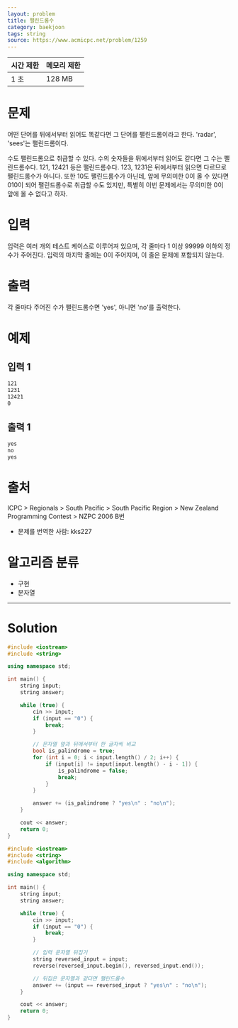 ```yaml
---
layout: problem
title: 팰린드롬수
category: baekjoon
tags: string
source: https://www.acmicpc.net/problem/1259
---
```


| 시간 제한 | 메모리 제한 |
| --- | --- |
| 1 초 | 128 MB |

# 문제

어떤 단어를 뒤에서부터 읽어도 똑같다면 그 단어를 팰린드롬이라고 한다. 'radar', 'sees'는 팰린드롬이다.

수도 팰린드롬으로 취급할 수 있다. 수의 숫자들을 뒤에서부터 읽어도 같다면 그 수는 팰린드롬수다. 121, 12421 등은 팰린드롬수다. 123, 1231은 뒤에서부터 읽으면 다르므로 팰린드롬수가 아니다. 또한 10도 팰린드롬수가 아닌데, 앞에 무의미한 0이 올 수 있다면 010이 되어 팰린드롬수로 취급할 수도 있지만, 특별히 이번 문제에서는 무의미한 0이 앞에 올 수 없다고 하자.

# 입력

입력은 여러 개의 테스트 케이스로 이루어져 있으며, 각 줄마다 1 이상 99999 이하의 정수가 주어진다. 입력의 마지막 줄에는 0이 주어지며, 이 줄은 문제에 포함되지 않는다.

# 출력

각 줄마다 주어진 수가 팰린드롬수면 'yes', 아니면 'no'를 출력한다.

# 예제

## 입력 1

```txt
121
1231
12421
0
```

## 출력 1

```txt
yes
no
yes
```

# 출처

ICPC > Regionals > South Pacific > South Pacific Region > New Zealand Programming Contest > NZPC 2006 B번

- 문제를 번역한 사람: kks227

# 알고리즘 분류

- 구현
- 문자열

---

# Solution

```cpp
#include <iostream>
#include <string>

using namespace std;

int main() {
    string input;
    string answer;

    while (true) {
        cin >> input;
        if (input == "0") {
            break;
        }

        // 문자열 앞과 뒤에서부터 한 글자씩 비교
        bool is_palindrome = true;
        for (int i = 0; i < input.length() / 2; i++) {
            if (input[i] != input[input.length() - i - 1]) {
                is_palindrome = false;
                break;
            }
        }

        answer += (is_palindrome ? "yes\n" : "no\n");
    }

    cout << answer;
    return 0;
}
```

```cpp
#include <iostream>
#include <string>
#include <algorithm>

using namespace std;

int main() {
    string input;
    string answer;

    while (true) {
        cin >> input;
        if (input == "0") {
            break;
        }

        // 입력 문자열 뒤집기
        string reversed_input = input;
        reverse(reversed_input.begin(), reversed_input.end());

        // 뒤집은 문자열과 같다면 팰린드롬수
        answer += (input == reversed_input ? "yes\n" : "no\n");
    }

    cout << answer;
    return 0;
}
```
